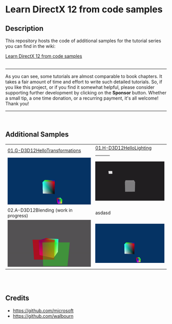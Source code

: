 # Learn DirectX 12 from code samples
## Description
This repository hosts the code of additional samples for the tutorial series you can find in the wiki:<br />

[Learn DirectX 12 from code samples](https://github.com/PAMinerva/LearnDirectX-Tutorial/wiki) <br />
<br>

***
As you can see, some tutorials are almost comparable to book chapters. It takes a fair amount of time and effort to write such detailed tutorials. So, if you like this project, or if you find it somewhat helpful, please consider supporting further development by clicking on the **Sponsor** button. Whether a small tip, a one time donation, or a recurring payment, it's all welcome! Thank you! <br>
***

<br>

## Additional Samples

<table>
 <tr>
  <td><a href="https://github.com/PAMinerva/LearnDirectX-Samples/tree/master/samples/01G-D3D12HelloTransformations">01.G-D3D12HelloTransformations</a></td>
  <td><a href="https://github.com/PAMinerva/LearnDirectX-Samples/tree/master/samples/01H-D3D12HelloLighting">01.H-D3D12HelloLighting &nbsp;&nbsp;&nbsp;&nbsp;&nbsp;&nbsp;&nbsp;&nbsp;&nbsp;&nbsp;&nbsp;&nbsp;</a></td>
 </tr>
 <tr>
  <td><img src="images/07.gif"></td>
  <td><img src="images/HelloLighting.gif"></td>
 </tr>
 <tr>
  <td>02.A-D3D12Blending (work in progress)</td>
  <td>asdasd</td>
 </tr>
 <tr>
  <td><img src="images/Blending.gif"></td>
  <td><img src="images/07.gif"></td>
 </tr>
</table>

<br>

<br>

## Credits
* https://github.com/microsoft <br />
* https://github.com/walbourn
